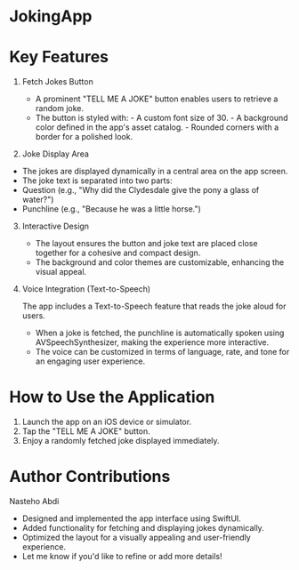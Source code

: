 # JokingApp
# Key Features

1. Fetch Jokes Button

   - A prominent "TELL ME A JOKE" button enables users to retrieve a random joke.
   - The button is styled with:
         - A custom font size of 30.
         - A background color defined in the app's asset catalog.
         - Rounded corners with a border for a polished look.

2. Joke Display Area

  - The jokes are displayed dynamically in a central area on the app screen.
  - The joke text is separated into two parts:
  - Question (e.g., "Why did the Clydesdale give the pony a glass of water?")
  - Punchline (e.g., "Because he was a little horse.")

3. Interactive Design

   - The layout ensures the button and joke text are placed close together for a cohesive and compact design.
   - The background and color themes are customizable, enhancing the visual appeal.

4. Voice Integration (Text-to-Speech)

   The app includes a Text-to-Speech feature that reads the joke aloud for users.

      - When a joke is fetched, the punchline is automatically spoken using AVSpeechSynthesizer, making the experience more interactive.
      - The voice can be customized in terms of language, rate, and tone for an engaging user experience.

# How to Use the Application

  1. Launch the app on an iOS device or simulator.
  2.   Tap the "TELL ME A JOKE" button.
  3. Enjoy a randomly fetched joke displayed immediately.

# Author Contributions
Nasteho Abdi
   - Designed and implemented the app interface using SwiftUI.
   - Added functionality for fetching and displaying jokes dynamically.
   - Optimized the layout for a visually appealing and user-friendly experience.
   - Let me know if you'd like to refine or add more details!
